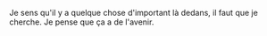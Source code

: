 Je sens qu'il y a quelque chose d'important là dedans, il faut que je cherche. Je pense que ça a de l'avenir.